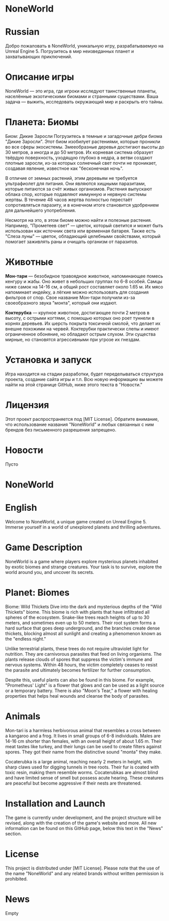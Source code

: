 # NoneWorld
# Russian
Добро пожаловать в NoneWorld, уникальную игру, разрабатываемую на Unreal Engine 5. Погрузитесь в мир неизведанных планет и захватывающих приключений.

# Описание игры
NoneWorld — это игра, где игроки исследуют таинственные планеты, населённые экзотическими биомами и странными существами. Ваша задача — выжить, исследовать окружающий мир и раскрыть его тайны.

# Планета: Биомы
Биом: Дикие Заросли
Погрузитесь в темные и загадочные дебри биома "Дикие Заросли". Этот биом изобилует растениями, которые проникли во все сферы экосистемы. Змееобразные деревья достигают высоты до 30 метров, а иногда и до 50 метров. Их корневая система образует твёрдую поверхность, уходящую глубоко в недра, а ветви создают плотные заросли, из-за которых солнечный свет почти не проникает, создавая явление, известное как "бесконечная ночь".

В отличие от земных растений, этим деревьям не требуется ультрафиолет для питания. Они являются хищными паразитами, которые питаются за счёт живых организмов. Растения выпускают облака спор, которые подавляют иммунную и нервную системы жертвы. В течение 48 часов жертва полностью перестаёт сопротивляться паразиту, и в конечном итоге становится удобрением для дальнейшего употребления.

Несмотря на это, в этом биоме можно найти и полезные растения. Например, "Прометеев свет" — цветок, который светится и может быть использован как источник света или временная батарея. Также есть "Слеза луны" — цветок, обладающий целебными свойствами, который помогает заживлять раны и очищать организм от паразитов.

<h1>Животные</h1>
<b>Мон-тари</b> — безобидное травоядное животное, напоминающее помесь кенгуру и жабы. Оно живет в небольших группах по 6-8 особей. Самцы ниже самок на 14-16 см, а общий рост составляет около 1.65 м. Их мясо напоминает индейку, а лёгкие можно использовать для создания фильтров от спор. Свое название Мон-тари получили из-за своеобразного звука "монта", который они издают.

<b>Коктерубка</b> — крупное животное, достигающее почти 2 метров в высоту, с острыми когтями, с помощью которых оно роет туннели в корнях деревьев. Их шерсть покрыта токсичной смолой, что делает их внешне похожими на червей. Коктерубки практически слепы и имеют ограниченное обоняние, но обладают острым слухом. Эти существа мирные, но становятся агрессивными при угрозе их гнездам.

# Установка и запуск
Игра находится на стадии разработки, будет переделываться структура проекта, создание сайта игры и т.п.
Всю новую информацию вы можете найти на этой странице GitHub, ниже этого текста в "Новости."

# Лицензия
Этот проект распространяется под [MIT License]. Обратите внимание, что использование названия "NoneWorld" и любых связанных с ним брендов без письменного разрешения запрещено.

# Новости
Пусто

# NoneWorld
# English
Welcome to NoneWorld, a unique game created on Unreal Engine 5. Immerse yourself in a world of unexplored planets and thrilling adventures.

# Game Description
NoneWorld is a game where players explore mysterious planets inhabited by exotic biomes and strange creatures. Your task is to survive, explore the world around you, and uncover its secrets.

# Planet: Biomes
Biome: Wild Thickets
Dive into the dark and mysterious depths of the "Wild Thickets" biome. This biome is rich with plants that have infiltrated all spheres of the ecosystem. Snake-like trees reach heights of up to 30 meters, and sometimes even up to 50 meters. Their root system forms a hard surface that goes deep underground, and the branches create dense thickets, blocking almost all sunlight and creating a phenomenon known as the "endless night."

Unlike terrestrial plants, these trees do not require ultraviolet light for nutrition. They are carnivorous parasites that feed on living organisms. The plants release clouds of spores that suppress the victim's immune and nervous systems. Within 48 hours, the victim completely ceases to resist the parasite and ultimately becomes fertilizer for further consumption.

Despite this, useful plants can also be found in this biome. For example, "Prometheus' Light" is a flower that glows and can be used as a light source or a temporary battery. There is also "Moon's Tear," a flower with healing properties that helps heal wounds and cleanse the body of parasites.

# Animals
Mon-tari is a harmless herbivorous animal that resembles a cross between a kangaroo and a frog. It lives in small groups of 6-8 individuals. Males are 14-16 cm shorter than females, with an overall height of about 1.65 m. Their meat tastes like turkey, and their lungs can be used to create filters against spores. They got their name from the distinctive sound "monta" they make.

Cocaterubka is a large animal, reaching nearly 2 meters in height, with sharp claws used for digging tunnels in tree roots. Their fur is coated with toxic resin, making them resemble worms. Cocaterubkas are almost blind and have limited sense of smell but possess acute hearing. These creatures are peaceful but become aggressive if their nests are threatened.

# Installation and Launch
The game is currently under development, and the project structure will be revised, along with the creation of the game's website and more. All new information can be found on this GitHub page, below this text in the "News" section.

# License
This project is distributed under [MIT License]. Please note that the use of the name "NoneWorld" and any related brands without written permission is prohibited.

# News
Empty
